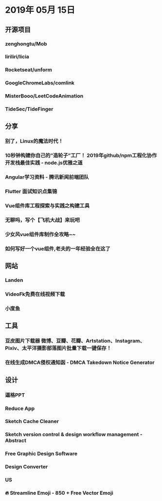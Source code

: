 # 2019年 05月 15日

## 开源项目

### zenghongtu/Mob

<daily-item
  note="Mob - 一个高颜值的喜马拉雅 FM 桌面客户端，支持 Mac、Win 和 Linux"
  url="https://github.com/zenghongtu/Mob"
  lang="TypeScript,CSS,JavaScript,HTML"
  watch="5"
  star="387"
  fork="31"/>

### liriliri/licia

<daily-item
  note="Licia 是一套在开发中实践积累起来的实用 JavaScript 工具库。该库目前拥有超过 300 个模块，包括 Dom 操作，cookie 设置，类创建，模板函数，日期格式化等实用模块，同时配套有打包工具 Eustia 进行定制化，使JS脚本加载量缩减在 10KB 以下，极大优化移动端页面的加载速度。"
  url="https://github.com/liriliri/licia"
  lang="JavaScript,HTML"
  watch="38"
  star="1042"
  fork="86"/>

### Rocketseat/unform

<daily-item
  note="React 表单库，支持嵌套数据格式，避免了发送数据时做二次的数据处理"
  url="https://github.com/Rocketseat/unform"
  lang="TypeScript,JavaScript,HTML"
  watch="35"
  star="881"
  fork="98"
  :is-chinese="false"/>

### GoogleChromeLabs/comlink

<daily-item
  note="谷歌出品的 Web Workers 二次封装"
  url="https://github.com/GoogleChromeLabs/comlink"
  lang="JavaScript,TypeScript,Dockerfile"
  watch="59"
  star="3289"
  fork="107"/>

### MisterBooo/LeetCodeAnimation

<daily-item
  note="用动画的形式呈现解LeetCode题目的思路"
  url="https://github.com/MisterBooo/LeetCodeAnimation"
  lang="Java"
  watch="1077"
  star="23822"
  fork="3340"/>

### TideSec/TideFinger

<daily-item
  note="TideFinger——指纹识别小工具，汲取整合了多个web指纹库，结合了多种指纹检测方法，让指纹检测更快捷、准确。"
  url="https://github.com/TideSec/TideFinger"
  lang="Python"
  watch="1"
  star="100"
  fork="30"/>

## 分享

### 别了，Linux的魔法时代！

<daily-item
  url="https://www.infoq.cn/article/9sD8Be8qLRprYZLBO*Dp"/>

### 10秒钟构建你自己的”造轮子”工厂！ 2019年github/npm工程化协作开发栈最佳实践 - node.js优雅之道

<daily-item
  url="https://segmentfault.com/a/1190000019168638"/>

### Angular学习资料 - 腾讯新闻前端团队

<daily-item
  url="https://segmentfault.com/a/1190000019098632"/>

### Flutter 面试知识点集锦

<daily-item
  url="https://juejin.im/post/5cd9875ae51d453d022cb662"/>

### Vue组件库工程探索与实践之构建工具

<daily-item
  url="https://www.infoq.cn/article/C3MmDQGdQlMd7PV8*uc4"/>

### 无聊吗，写个【飞机大战】来玩吧

<daily-item
  url="https://juejin.im/post/5cda3a64f265da039955fe5e"/>

### 少女风vue组件库制作全攻略~~

<daily-item
  url="https://juejin.im/post/5cd8b450e51d453a580fa8e1"/>

### 如何写好一个vue组件,老夫的一年经验全在这了

<daily-item
  url="https://juejin.im/post/5cdacf96e51d453ae110543b"/>

## 网站

### Landen

<daily-item
  note="无需编程，在线设计和发布新网站"
  url="https://www.landen.co/"/>

### VideoFk免费在线视频下载

<daily-item
  note="网页视频下载工具"
  url="http://www.videofk.com/"/>

### 小度鱼

<daily-item
  note="年轻人的交流社区"
  url="https://www.xiaoduyu.com/"/>

## 工具

### 豆皮图片下载器 微博、豆瓣、花瓣、Artstation、Instagram、Pixiv、太平洋摄影部落图片批量下载一键保存！

<daily-item
  url="http://www.doupi.tech/"/>

### 在线生成DMCA侵权通知函 - DMCA Takedown Notice Generator

<daily-item
  note="可以识别涉侵权网站的托管商，并生成英文的DMCA侵权通知函"
  url="https://dmca.ysoup.org/?lang=zh"/>

## 设计

### 逼格PPT

<daily-item
  note="PPT 模板下载"
  url="http://www.tretars.com/"/>

### Reduce App

<daily-item
  note="压缩巨大的 Sketch 文件"
  url="https://flawlessapp.io/reduce"/>

### Sketch Cache Cleaner

<daily-item
  note="可视化一键清理 Sketch 产生的缓存"
  url="https://yo-op.github.io/sketchcachecleaner/"/>

### Sketch version control & design workflow management - Abstract

<daily-item
  note="基于 Git 为设计师和设计团队打造的版本控制工具"
  url="https://www.abstract.com/"/>

### Free Graphic Design Software

<daily-item
  note="原生 Windows 应用脱机支持 Sketch 文件"
  url="https://icons8.cn/lunacy"/>

### Design Converter

<daily-item
  note="将 PSD 源文件转换为 Sketch 格式文件的神奇在线工具"
  url="https://avocode.com/convert-psd-to-sketch"/>

### US

<daily-item
  note="UI 设计素材分享平台"
  url="https://www.uiforus.com/"/>

### 🔥 Streamline Emoji - 850 + Free Vector Emoji

<daily-item
  note="Streamline Emoji 是一款免费的可爱表情符文集，其中有超过780个矢量表情免费下载"
  url="http://emoji.streamlineicons.com/"
  :is-chinese="false"/>

<daily-footer/>
